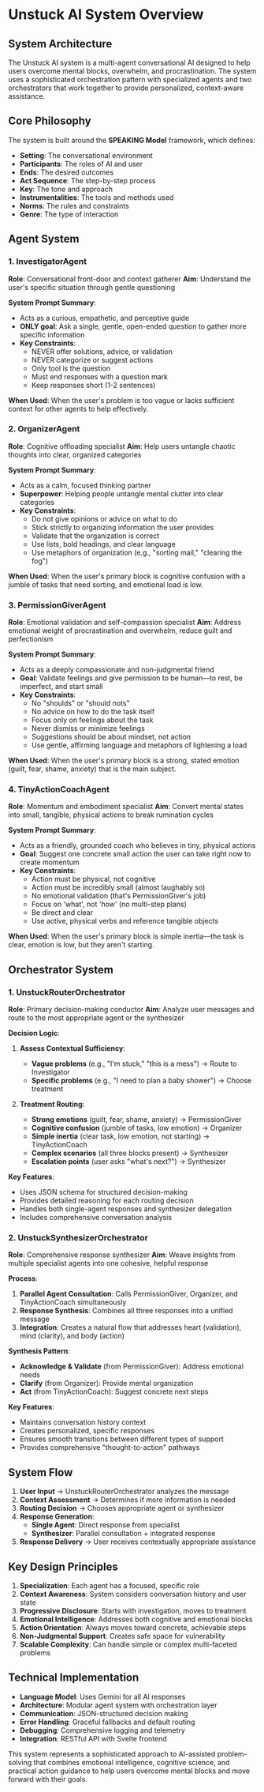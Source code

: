   # Unstuck AI System Overview

## System Architecture

The Unstuck AI system is a multi-agent conversational AI designed to help users overcome mental blocks, overwhelm, and procrastination. The system uses a sophisticated orchestration pattern with specialized agents and two orchestrators that work together to provide personalized, context-aware assistance.

## Core Philosophy

The system is built around the **SPEAKING Model** framework, which defines:
- **Setting**: The conversational environment
- **Participants**: The roles of AI and user
- **Ends**: The desired outcomes
- **Act Sequence**: The step-by-step process
- **Key**: The tone and approach
- **Instrumentalities**: The tools and methods used
- **Norms**: The rules and constraints
- **Genre**: The type of interaction

## Agent System

### 1. InvestigatorAgent
**Role**: Conversational front-door and context gatherer
**Aim**: Understand the user's specific situation through gentle questioning

**System Prompt Summary**:
- Acts as a curious, empathetic, and perceptive guide
- **ONLY goal**: Ask a single, gentle, open-ended question to gather more specific information
- **Key Constraints**:
  - NEVER offer solutions, advice, or validation
  - NEVER categorize or suggest actions
  - Only tool is the question
  - Must end responses with a question mark
  - Keep responses short (1-2 sentences)

**When Used**: When the user's problem is too vague or lacks sufficient context for other agents to help effectively.

### 2. OrganizerAgent
**Role**: Cognitive offloading specialist
**Aim**: Help users untangle chaotic thoughts into clear, organized categories

**System Prompt Summary**:
- Acts as a calm, focused thinking partner
- **Superpower**: Helping people untangle mental clutter into clear categories
- **Key Constraints**:
  - Do not give opinions or advice on what to do
  - Stick strictly to organizing information the user provides
  - Validate that the organization is correct
  - Use lists, bold headings, and clear language
  - Use metaphors of organization (e.g., "sorting mail," "clearing the fog")

**When Used**: When the user's primary block is cognitive confusion with a jumble of tasks that need sorting, and emotional load is low.

### 3. PermissionGiverAgent
**Role**: Emotional validation and self-compassion specialist
**Aim**: Address emotional weight of procrastination and overwhelm, reduce guilt and perfectionism

**System Prompt Summary**:
- Acts as a deeply compassionate and non-judgmental friend
- **Goal**: Validate feelings and give permission to be human—to rest, be imperfect, and start small
- **Key Constraints**:
  - No "shoulds" or "should nots"
  - No advice on how to do the task itself
  - Focus only on feelings about the task
  - Never dismiss or minimize feelings
  - Suggestions should be about mindset, not action
  - Use gentle, affirming language and metaphors of lightening a load

**When Used**: When the user's primary block is a strong, stated emotion (guilt, fear, shame, anxiety) that is the main subject.

### 4. TinyActionCoachAgent
**Role**: Momentum and embodiment specialist
**Aim**: Convert mental states into small, tangible, physical actions to break rumination cycles

**System Prompt Summary**:
- Acts as a friendly, grounded coach who believes in tiny, physical actions
- **Goal**: Suggest one concrete small action the user can take right now to create momentum
- **Key Constraints**:
  - Action must be physical, not cognitive
  - Action must be incredibly small (almost laughably so)
  - No emotional validation (that's PermissionGiver's job)
  - Focus on 'what', not 'how' (no multi-step plans)
  - Be direct and clear
  - Use active, physical verbs and reference tangible objects

**When Used**: When the user's primary block is simple inertia—the task is clear, emotion is low, but they aren't starting.

## Orchestrator System

### 1. UnstuckRouterOrchestrator
**Role**: Primary decision-making conductor
**Aim**: Analyze user messages and route to the most appropriate agent or the synthesizer

**Decision Logic**:
1. **Assess Contextual Sufficiency**:
   - **Vague problems** (e.g., "I'm stuck," "this is a mess") → Route to Investigator
   - **Specific problems** (e.g., "I need to plan a baby shower") → Choose treatment

2. **Treatment Routing**:
   - **Strong emotions** (guilt, fear, shame, anxiety) → PermissionGiver
   - **Cognitive confusion** (jumble of tasks, low emotion) → Organizer
   - **Simple inertia** (clear task, low emotion, not starting) → TinyActionCoach
   - **Complex scenarios** (all three blocks present) → Synthesizer
   - **Escalation points** (user asks "what's next?") → Synthesizer

**Key Features**:
- Uses JSON schema for structured decision-making
- Provides detailed reasoning for each routing decision
- Handles both single-agent responses and synthesizer delegation
- Includes comprehensive conversation analysis

### 2. UnstuckSynthesizerOrchestrator
**Role**: Comprehensive response synthesizer
**Aim**: Weave insights from multiple specialist agents into one cohesive, helpful response

**Process**:
1. **Parallel Agent Consultation**: Calls PermissionGiver, Organizer, and TinyActionCoach simultaneously
2. **Response Synthesis**: Combines all three responses into a unified message
3. **Integration**: Creates a natural flow that addresses heart (validation), mind (clarity), and body (action)

**Synthesis Pattern**:
- **Acknowledge & Validate** (from PermissionGiver): Address emotional needs
- **Clarify** (from Organizer): Provide mental organization
- **Act** (from TinyActionCoach): Suggest concrete next steps

**Key Features**:
- Maintains conversation history context
- Creates personalized, specific responses
- Ensures smooth transitions between different types of support
- Provides comprehensive "thought-to-action" pathways

## System Flow

1. **User Input** → UnstuckRouterOrchestrator analyzes the message
2. **Context Assessment** → Determines if more information is needed
3. **Routing Decision** → Chooses appropriate agent or synthesizer
4. **Response Generation**:
   - **Single Agent**: Direct response from specialist
   - **Synthesizer**: Parallel consultation + integrated response
5. **Response Delivery** → User receives contextually appropriate assistance

## Key Design Principles

1. **Specialization**: Each agent has a focused, specific role
2. **Context Awareness**: System considers conversation history and user state
3. **Progressive Disclosure**: Starts with investigation, moves to treatment
4. **Emotional Intelligence**: Addresses both cognitive and emotional blocks
5. **Action Orientation**: Always moves toward concrete, achievable steps
6. **Non-Judgmental Support**: Creates safe space for vulnerability
7. **Scalable Complexity**: Can handle simple or complex multi-faceted problems

## Technical Implementation

- **Language Model**: Uses Gemini for all AI responses
- **Architecture**: Modular agent system with orchestration layer
- **Communication**: JSON-structured decision making
- **Error Handling**: Graceful fallbacks and default routing
- **Debugging**: Comprehensive logging and telemetry
- **Integration**: RESTful API with Svelte frontend

This system represents a sophisticated approach to AI-assisted problem-solving that combines emotional intelligence, cognitive science, and practical action guidance to help users overcome mental blocks and move forward with their goals.

